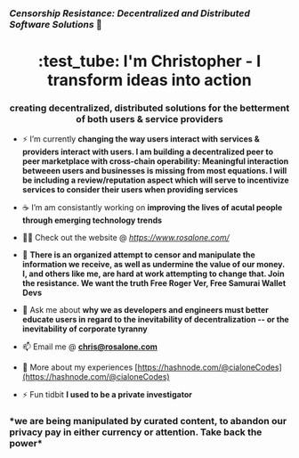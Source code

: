### *Censorship Resistance: Decentralized and Distributed Software Solutions*  :rocket: 


<h1 align="center"> :test_tube:  I'm Christopher - I transform ideas into action</h1>
<h3 align="center">creating decentralized, distributed solutions for the betterment of both users & service providers</h3>

- ⚡ I’m currently **changing the way users interact with services & providers interact with users. I am building a decentralized peer to peer marketplace with cross-chain operability: Meaningful interaction betweeen users and businesses is missing from most equations. I will be including a review/reputation aspect which will serve to incentivize services to consider their users when providing services** 

- :coffee:   I’m am consistantly working on **improving the lives of acutal people through emerging technology trends**

- 👨‍💻 Check out the website @ *https://www.rosalone.com/*

- :ninja: **There is an organized attempt to censor and manipulate the information we receive, as well as undermine the value of our money. I, and others like me, are hard at work attempting to change that. Join the resistance. We want the truth Free Roger Ver, Free Samurai Wallet Devs**

- 💬 Ask me about **why we as developers and engineers must better educate users in regard to the inevitability of decentralization -- or the inevitability of corporate tyranny**

- 📫 Email me @ **chris@rosalone.com**

- 📄 More about my experiences [https://hashnode.com/@cialoneCodes](https://hashnode.com/@cialoneCodes)

- ⚡ Fun tidbit **I used to be a private investigator**

<h3 align="left">*we are being manipulated by curated content, to abandon our privacy pay in either currency or attention. Take back the power*</h3>


